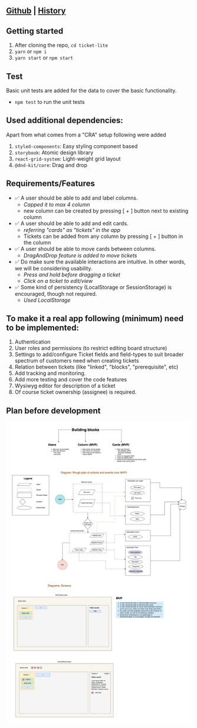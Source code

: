 ## [Github](https://github.com/SiddharthaChowdhury/ticket-lite) | [History](https://github.com/SiddharthaChowdhury/ticket-lite/commits/main/)

## Getting started

1. After cloning the repo, `cd ticket-lite`
2. `yarn` or `npm i`
3. `yarn start` or `npm start`

## Test

Basic unit tests are added for the data to cover the basic functionality.

- `npm test` to run the unit tests

## Used additional dependencies:

Apart from what comes from a "CRA" setup following were added

1. `styled-components`: Easy styling component based
2. `storybook`: Atomic design library
3. `react-grid-system`: Light-weight grid layout
4. `@dnd-kit/core`: Drag and drop

## Requirements/Features

- ✅ A user should be able to add and label columns.
  - _Capped it to max 4 column_
  - new column can be created by pressing [ + ] button next to existing column
- ✅ A user should be able to add and edit cards.
  - _referring "cards" as "tickets" in the app_
  - Tickets can be added from any column by pressing [ + ] button in the column
- ✅ A user should be able to move cards between columns.
  - _DragAndDrop feature is added to move tickets_
- ✅ Do make sure the available interactions are intuitive. In other words, we will be considering usability.
  - _Press and hold before dragging a ticket_
  - _Click on a ticket to edit/view_
- ✅ Some kind of persistency (LocalStorage or SessionStorage) is encouraged, though not required.
  - _Used LocalStorage_

## To make it a real app following (minimum) need to be implemented:

1. Authentication
2. User roles and permissions (to restrict editing board structure)
3. Settings to add/configure Ticket fields and field-types to suit broader spectrum of customers need when creating tickets
4. Relation between tickets (like "linked", "blocks", "prerequisite", etc)
5. Add tracking and monitoring.
6. Add more testing and cover the code features
7. Wysiwyg editor for description of a ticket
8. Of course ticket ownership (assignee) is required.

## Plan before development

![My Project planning](public/planing.diagram.png)
